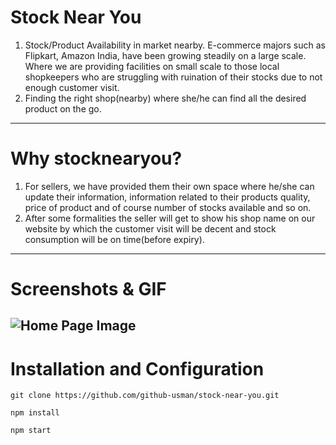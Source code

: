 # Stock Near You
1. Stock/Product Availability in market  nearby.
   E-commerce majors such as Flipkart, Amazon India, have been
   growing steadily on a large scale. Where we are providing
   facilities on small scale to those local
   shopkeepers who are struggling with
   ruination of their stocks due to not
   enough customer visit.
2. Finding the right shop(nearby)
where she/he can find all the desired product
on the go.


---
# Why stocknearyou?
1. For sellers, we have provided them their own space where he/she can
update their information, information related to their products quality,
price of product and of course number of stocks available and so on.
2. After some formalities the seller will get to show his shop name on our
website by which the customer visit will be decent and stock
consumption will be on time(before expiry).
---
# Screenshots & GIF
![Home Page Image](../stock-near-you/src/components/Other%20Documents/home_page_stocknearyou.png)
---
# Installation and Configuration

```
git clone https://github.com/github-usman/stock-near-you.git
```
```
npm install
```
```
npm start
```


